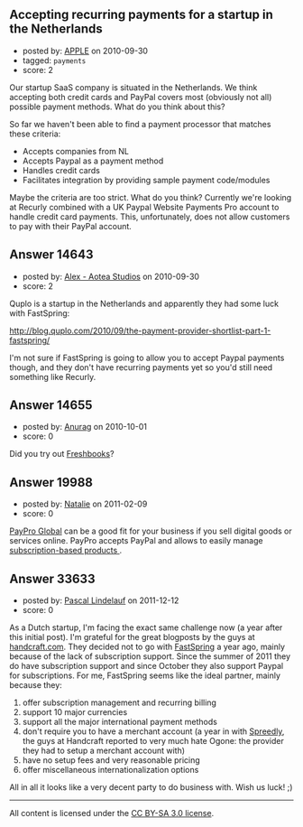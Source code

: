 ## Accepting recurring payments for a startup in the Netherlands

- posted by: [APPLE](https://stackexchange.com/users/-1/4555-apple) on 2010-09-30
- tagged: `payments`
- score: 2

Our startup SaaS company is situated in the Netherlands. We think accepting both credit cards and PayPal covers most (obviously not all) possible payment methods. What do you think about this?

So far we haven't been able to find a payment processor that matches these criteria:

 - Accepts companies from NL
 - Accepts Paypal as a payment method
 - Handles credit cards
 - Facilitates integration by providing sample payment code/modules

Maybe the criteria are too strict. What do you think? Currently we're looking at Recurly combined with a UK Paypal Website Payments Pro account to handle credit card payments. This, unfortunately, does not allow customers to pay with their PayPal account.


## Answer 14643

- posted by: [Alex - Aotea Studios](https://stackexchange.com/users/-1/1744-alex-aotea-studios) on 2010-09-30
- score: 2

Quplo is a startup in the Netherlands and apparently they had some luck with FastSpring:

http://blog.quplo.com/2010/09/the-payment-provider-shortlist-part-1-fastspring/

I'm not sure if FastSpring is going to allow you to accept Paypal payments though, and they don't have recurring payments yet so you'd still need something like Recurly.


## Answer 14655

- posted by: [Anurag](https://stackexchange.com/users/-1/4475-anurag) on 2010-10-01
- score: 0

<p>Did you try out <a href="http://www.freshbooks.com" rel="nofollow">Freshbooks</a>? </p>



## Answer 19988

- posted by: [Natalie](https://stackexchange.com/users/-1/7195-natalie) on 2011-02-09
- score: 0

<p><a href="http://www.payproglobal.com/" rel="nofollow">PayPro Global</a> can be a good fit for your business if you sell digital goods or services online. PayPro accepts PayPal and allows to easily manage <a href="http://www.payproglobal.com/subscriptions.html" rel="nofollow">subscription-based products </a>. </p>



## Answer 33633

- posted by: [Pascal Lindelauf](https://stackexchange.com/users/-1/14983-pascal-lindelauf) on 2011-12-12
- score: 0

<p>As a Dutch startup, I'm facing the exact same challenge now (a year after this initial post). I'm grateful for the great blogposts by the guys at <a href="http://blog.handcraft.com" rel="nofollow">handcraft.com</a>. They decided not to go with <a href="http://www.fastspring.com" rel="nofollow">FastSpring</a> a year ago, mainly because of the lack of subscription support. Since the summer of 2011 they do have subscription support and since October they also support Paypal for subscriptions. For me, FastSpring seems like the ideal partner, mainly because they:</p>

<ol>
<li>offer subscription management and recurring billing</li>
<li>support 10 major currencies</li>
<li>support all the major international payment methods</li>
<li>don't require you to have a merchant account (a year in with <a href="http://www.spreedly.com/" rel="nofollow">Spreedly</a>, the guys at Handcraft reported to very much hate Ogone: the provider they had to setup a merchant account with)</li>
<li>have no setup fees and very reasonable pricing</li>
<li>offer miscellaneous internationalization options</li>
</ol>

<p>All in all it looks like a very decent party to do business with. Wish us luck! ;)</p>




---

All content is licensed under the [CC BY-SA 3.0 license](https://creativecommons.org/licenses/by-sa/3.0/).
